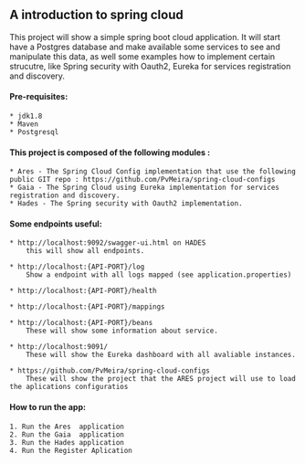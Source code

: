## A introduction to spring cloud 

This project will show a simple spring boot cloud application. It will start have a Postgres database and make available some services to see and manipulate this data, as well some examples how to implement certain strucutre, like Spring security with Oauth2, Eureka for services registration and discovery.

#### Pre-requisites:

    * jdk1.8
    * Maven
    * Postgresql


#### This project is composed of the following modules :

    * Ares - The Spring Cloud Config implementation that use the following public GIT repo : https://github.com/PvMeira/spring-cloud-configs
    * Gaia - The Spring Cloud using Eureka implementation for services registration and discovery.
    * Hades - The Spring security with Oauth2 implementation.

#### Some endpoints useful:
    
    
    * http://localhost:9092/swagger-ui.html on HADES 
        this will show all endpoints.

    * http://localhost:{API-PORT}/log
        Show a endpoint with all logs mapped (see application.properties)

    * http://localhost:{API-PORT}/health
    
    * http://localhost:{API-PORT}/mappings
    
    * http://localhost:{API-PORT}/beans
        These will show some information about service.
        
    * http://localhost:9091/ 
        These will show the Eureka dashboard with all avaliable instances.
        
    * https://github.com/PvMeira/spring-cloud-configs
        These will show the project that the ARES project will use to load the aplications configuratios
        
 #### How to run the app:
    
    1. Run the Ares  application
    2. Run the Gaia  application
    3. Run the Hades application
    4. Run the Register Aplication

